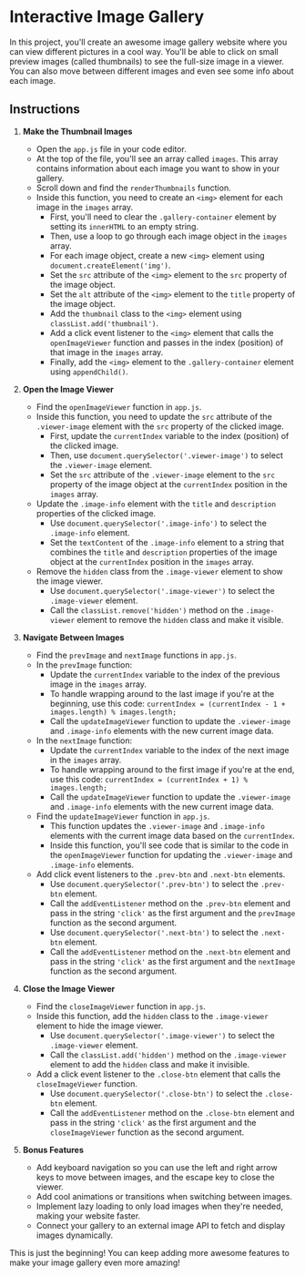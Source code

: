# Interactive Image Gallery

In this project, you'll create an awesome image gallery website where you can view different pictures in a cool way. You'll be able to click on small preview images (called thumbnails) to see the full-size image in a viewer. You can also move between different images and even see some info about each image.

## Instructions

1. **Make the Thumbnail Images**
   - Open the `app.js` file in your code editor.
   - At the top of the file, you'll see an array called `images`. This array contains information about each image you want to show in your gallery.
   - Scroll down and find the `renderThumbnails` function.
   - Inside this function, you need to create an `<img>` element for each image in the `images` array.
     - First, you'll need to clear the `.gallery-container` element by setting its `innerHTML` to an empty string.
     - Then, use a loop to go through each image object in the `images` array.
     - For each image object, create a new `<img>` element using `document.createElement('img')`.
     - Set the `src` attribute of the `<img>` element to the `src` property of the image object.
     - Set the `alt` attribute of the `<img>` element to the `title` property of the image object.
     - Add the `thumbnail` class to the `<img>` element using `classList.add('thumbnail')`.
     - Add a click event listener to the `<img>` element that calls the `openImageViewer` function and passes in the index (position) of that image in the `images` array.
     - Finally, add the `<img>` element to the `.gallery-container` element using `appendChild()`.

2. **Open the Image Viewer**
   - Find the `openImageViewer` function in `app.js`.
   - Inside this function, you need to update the `src` attribute of the `.viewer-image` element with the `src` property of the clicked image.
     - First, update the `currentIndex` variable to the index (position) of the clicked image.
     - Then, use `document.querySelector('.viewer-image')` to select the `.viewer-image` element.
     - Set the `src` attribute of the `.viewer-image` element to the `src` property of the image object at the `currentIndex` position in the `images` array.
   - Update the `.image-info` element with the `title` and `description` properties of the clicked image.
     - Use `document.querySelector('.image-info')` to select the `.image-info` element.
     - Set the `textContent` of the `.image-info` element to a string that combines the `title` and `description` properties of the image object at the `currentIndex` position in the `images` array.
   - Remove the `hidden` class from the `.image-viewer` element to show the image viewer.
     - Use `document.querySelector('.image-viewer')` to select the `.image-viewer` element.
     - Call the `classList.remove('hidden')` method on the `.image-viewer` element to remove the `hidden` class and make it visible.

3. **Navigate Between Images**
   - Find the `prevImage` and `nextImage` functions in `app.js`.
   - In the `prevImage` function:
     - Update the `currentIndex` variable to the index of the previous image in the `images` array.
     - To handle wrapping around to the last image if you're at the beginning, use this code: `currentIndex = (currentIndex - 1 + images.length) % images.length;`
     - Call the `updateImageViewer` function to update the `.viewer-image` and `.image-info` elements with the new current image data.
   - In the `nextImage` function:
     - Update the `currentIndex` variable to the index of the next image in the `images` array.
     - To handle wrapping around to the first image if you're at the end, use this code: `currentIndex = (currentIndex + 1) % images.length;`
     - Call the `updateImageViewer` function to update the `.viewer-image` and `.image-info` elements with the new current image data.
   - Find the `updateImageViewer` function in `app.js`.
     - This function updates the `.viewer-image` and `.image-info` elements with the current image data based on the `currentIndex`.
     - Inside this function, you'll see code that is similar to the code in the `openImageViewer` function for updating the `.viewer-image` and `.image-info` elements.
   - Add click event listeners to the `.prev-btn` and `.next-btn` elements.
     - Use `document.querySelector('.prev-btn')` to select the `.prev-btn` element.
     - Call the `addEventListener` method on the `.prev-btn` element and pass in the string `'click'` as the first argument and the `prevImage` function as the second argument.
     - Use `document.querySelector('.next-btn')` to select the `.next-btn` element.
     - Call the `addEventListener` method on the `.next-btn` element and pass in the string `'click'` as the first argument and the `nextImage` function as the second argument.

4. **Close the Image Viewer**
   - Find the `closeImageViewer` function in `app.js`.
   - Inside this function, add the `hidden` class to the `.image-viewer` element to hide the image viewer.
     - Use `document.querySelector('.image-viewer')` to select the `.image-viewer` element.
     - Call the `classList.add('hidden')` method on the `.image-viewer` element to add the `hidden` class and make it invisible.
   - Add a click event listener to the `.close-btn` element that calls the `closeImageViewer` function.
     - Use `document.querySelector('.close-btn')` to select the `.close-btn` element.
     - Call the `addEventListener` method on the `.close-btn` element and pass in the string `'click'` as the first argument and the `closeImageViewer` function as the second argument.

5. **Bonus Features**
   - Add keyboard navigation so you can use the left and right arrow keys to move between images, and the escape key to close the viewer.
   - Add cool animations or transitions when switching between images.
   - Implement lazy loading to only load images when they're needed, making your website faster.
   - Connect your gallery to an external image API to fetch and display images dynamically.

This is just the beginning! You can keep adding more awesome features to make your image gallery even more amazing!